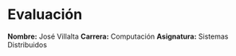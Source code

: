 # Evaluación
**Nombre:** José Villalta
**Carrera:** Computación
**Asignatura:** Sistemas Distribuidos
